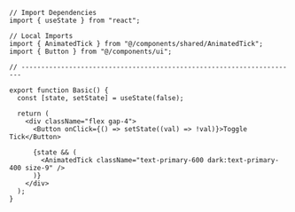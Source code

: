 ﻿```tsx
// Import Dependencies
import { useState } from "react";

// Local Imports
import { AnimatedTick } from "@/components/shared/AnimatedTick";
import { Button } from "@/components/ui";

// ----------------------------------------------------------------------

export function Basic() {
  const [state, setState] = useState(false);

  return (
    <div className="flex gap-4">
      <Button onClick={() => setState((val) => !val)}>Toggle Tick</Button>

      {state && (
        <AnimatedTick className="text-primary-600 dark:text-primary-400 size-9" />
      )}
    </div>
  );
}

```
